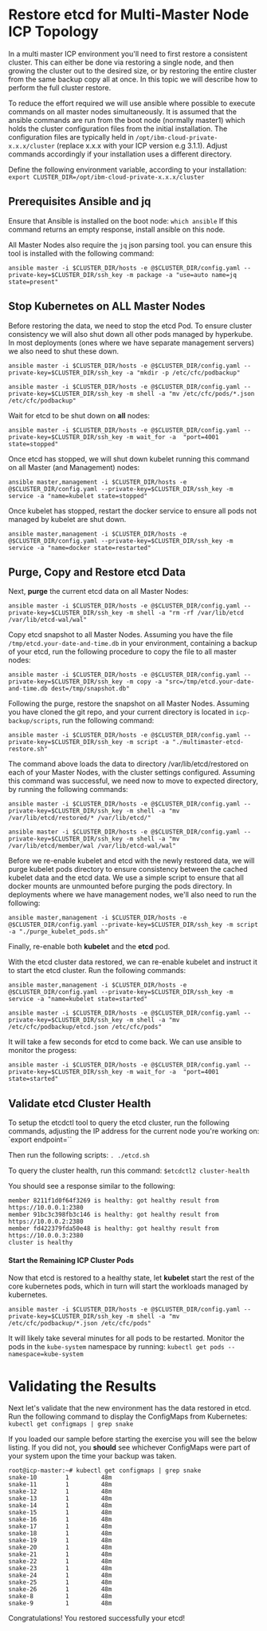 # Restore etcd for Multi-Master Node ICP Topology

In a multi master ICP environment you'll need to first restore a consistent cluster.  This can either be done via restoring a single node, and then growing the cluster out to the desired size, or by restoring the entire cluster from the same backup copy all at once. In this topic we will describe how to perform the full cluster restore.

To reduce the effort required we will use ansible where possible to execute commands on all master nodes simultaneously.  It is assumed that the ansible commands are run from the boot node (normally master1) which holds the cluster configuration files from the initial installation. The configuration files are typically held in `/opt/ibm-cloud-private-x.x.x/cluster` (replace x.x.x with your ICP version e.g 3.1.1). Adjust commands accordingly if your installation uses a different directory.

Define the following environment variable, according to your installation:  `export CLUSTER_DIR=/opt/ibm-cloud-private-x.x.x/cluster`

## Prerequisites Ansible and jq

Ensure that Ansible is installed on the boot node:  `which ansible`  If this command returns an empty response, install ansible on this node.

All Master Nodes also require the `jq` json parsing tool. you can ensure this tool is installed with the following command:
```
ansible master -i $CLUSTER_DIR/hosts -e @$CLUSTER_DIR/config.yaml --private-key=$CLUSTER_DIR/ssh_key -m package -a "use=auto name=jq state=present"
```

## Stop Kubernetes on ALL Master Nodes

Before restoring the data, we need to stop the etcd Pod. To ensure cluster consistency we will also shut down all other pods managed by hyperkube. In most deployments (ones where we have separate management servers) we also need to shut these down.
```
ansible master -i $CLUSTER_DIR/hosts -e @$CLUSTER_DIR/config.yaml --private-key=$CLUSTER_DIR/ssh_key -a "mkdir -p /etc/cfc/podbackup"

ansible master -i $CLUSTER_DIR/hosts -e @$CLUSTER_DIR/config.yaml --private-key=$CLUSTER_DIR/ssh_key -m shell -a "mv /etc/cfc/pods/*.json /etc/cfc/podbackup"
```

Wait for etcd to be shut down on **all** nodes:
```
ansible master -i $CLUSTER_DIR/hosts -e @$CLUSTER_DIR/config.yaml --private-key=$CLUSTER_DIR/ssh_key -m wait_for -a  "port=4001 state=stopped"
```

Once etcd has stopped, we will shut down kubelet running this command on all Master (and Management) nodes:

```
ansible master,management -i $CLUSTER_DIR/hosts -e @$CLUSTER_DIR/config.yaml --private-key=$CLUSTER_DIR/ssh_key -m service -a "name=kubelet state=stopped"
```

Once kubelet has stopped, restart the docker service to ensure all pods not managed by kubelet are shut down.
```
ansible master,management -i $CLUSTER_DIR/hosts -e @$CLUSTER_DIR/config.yaml --private-key=$CLUSTER_DIR/ssh_key -m service -a "name=docker state=restarted"
```


## Purge, Copy and Restore etcd Data

Next, **purge** the current etcd data on all Master Nodes:
```
ansible master -i $CLUSTER_DIR/hosts -e @$CLUSTER_DIR/config.yaml --private-key=$CLUSTER_DIR/ssh_key -m shell -a "rm -rf /var/lib/etcd /var/lib/etcd-wal/wal"
```

Copy etcd snapshot to all Master Nodes.  Assuming you have the file `/tmp/etcd.your-date-and-time.db` in your environment, containing a backup of your etcd, run the following procedure to copy the file to all master nodes:
```
ansible master -i $CLUSTER_DIR/hosts -e @$CLUSTER_DIR/config.yaml --private-key=$CLUSTER_DIR/ssh_key -m copy -a "src=/tmp/etcd.your-date-and-time.db dest=/tmp/snapshot.db"
```

Following the purge, restore the snapshot on all Master Nodes.  Assuming you have cloned the git repo, and your current directory is located in `icp-backup/scripts`, run the following command:
```
ansible master -i $CLUSTER_DIR/hosts -e @$CLUSTER_DIR/config.yaml --private-key=$CLUSTER_DIR/ssh_key -m script -a "./multimaster-etcd-restore.sh"
```

The command above loads the data to directory /var/lib/etcd/restored on each of your Master Nodes, with the cluster settings configured.  Assuming this command was successful, we need now to move to expected directory, by running the following commands:

```
ansible master -i $CLUSTER_DIR/hosts -e @$CLUSTER_DIR/config.yaml --private-key=$CLUSTER_DIR/ssh_key -m shell -a "mv /var/lib/etcd/restored/* /var/lib/etcd/"

ansible master -i $CLUSTER_DIR/hosts -e @$CLUSTER_DIR/config.yaml --private-key=$CLUSTER_DIR/ssh_key -m shell -a "mv /var/lib/etcd/member/wal /var/lib/etcd-wal/wal"
```

Before we re-enable kubelet and etcd with the newly restored data, we will purge kubelet pods directory to ensure consistency between the cached kubelet data and the etcd data.  We use a simple script to ensure that all docker mounts are unmounted before purging the pods directory.  In deployments where we have management nodes, we'll also need to run the following:

```
ansible master,management -i $CLUSTER_DIR/hosts -e @$CLUSTER_DIR/config.yaml --private-key=$CLUSTER_DIR/ssh_key -m script -a "./purge_kubelet_pods.sh"
```
Finally, re-enable both **kubelet** and the **etcd** pod.

With the etcd cluster data restored, we can re-enable kubelet and instruct it to start the etcd cluster.  Run the following commands:

```
ansible master,management -i $CLUSTER_DIR/hosts -e @$CLUSTER_DIR/config.yaml --private-key=$CLUSTER_DIR/ssh_key -m service -a "name=kubelet state=started"

ansible master -i $CLUSTER_DIR/hosts -e @$CLUSTER_DIR/config.yaml --private-key=$CLUSTER_DIR/ssh_key -m shell -a "mv /etc/cfc/podbackup/etcd.json /etc/cfc/pods"
```

It will take a few seconds for etcd to come back. We can use ansible to monitor the progess:

```
ansible master -i $CLUSTER_DIR/hosts -e @$CLUSTER_DIR/config.yaml --private-key=$CLUSTER_DIR/ssh_key -m wait_for -a  "port=4001 state=started"
```

## Validate etcd Cluster Health

To setup the etcdctl tool to query the etcd cluster, run the following commands, adjusting the IP address for the current node you're working on:  `export endpoint=<master-node-ip>``

Then run the following scripts:  `. ./etcd.sh`

To query the cluster health, run this command:  `$etcdctl2 cluster-health`

You should see a response similar to the following:

```
member 8211f1d0f64f3269 is healthy: got healthy result from https://10.0.0.1:2380
member 91bc3c398fb3c146 is healthy: got healthy result from https://10.0.0.2:2380
member fd422379fda50e48 is healthy: got healthy result from https://10.0.0.3:2380
cluster is healthy
```

#### Start the Remaining ICP Cluster Pods

Now that etcd is restored to a healthy state, let **kubelet** start the rest of the core kubernetes pods, which in turn will start the workloads managed by kubernetes.
```
ansible master -i $CLUSTER_DIR/hosts -e @$CLUSTER_DIR/config.yaml --private-key=$CLUSTER_DIR/ssh_key -m shell -a "mv /etc/cfc/podbackup/*.json /etc/cfc/pods"
```

It will likely take several minutes for all pods to be restarted.  Monitor the pods in the `kube-system` namespace by running: `kubectl get pods --namespace=kube-system`

# Validating the Results

Next let's validate that the new environment has the data restored in etcd.  Run the following command to display the ConfigMaps from Kubernetes:  `kubectl get configmaps | grep snake`

If you loaded our sample before starting the exercise you will see the below listing.  If you did not, you **should** see whichever ConfigMaps were part of your system upon the time your backup was taken.

```
root@icp-master:~# kubectl get configmaps | grep snake
snake-10        1         48m
snake-11        1         48m
snake-12        1         48m
snake-13        1         48m
snake-14        1         48m
snake-15        1         48m
snake-16        1         48m
snake-17        1         48m
snake-18        1         48m
snake-19        1         48m
snake-20        1         48m
snake-21        1         48m
snake-22        1         48m
snake-23        1         48m
snake-24        1         48m
snake-25        1         48m
snake-26        1         48m
snake-8         1         48m
snake-9         1         48m
```

Congratulations! You restored successfully your etcd!
